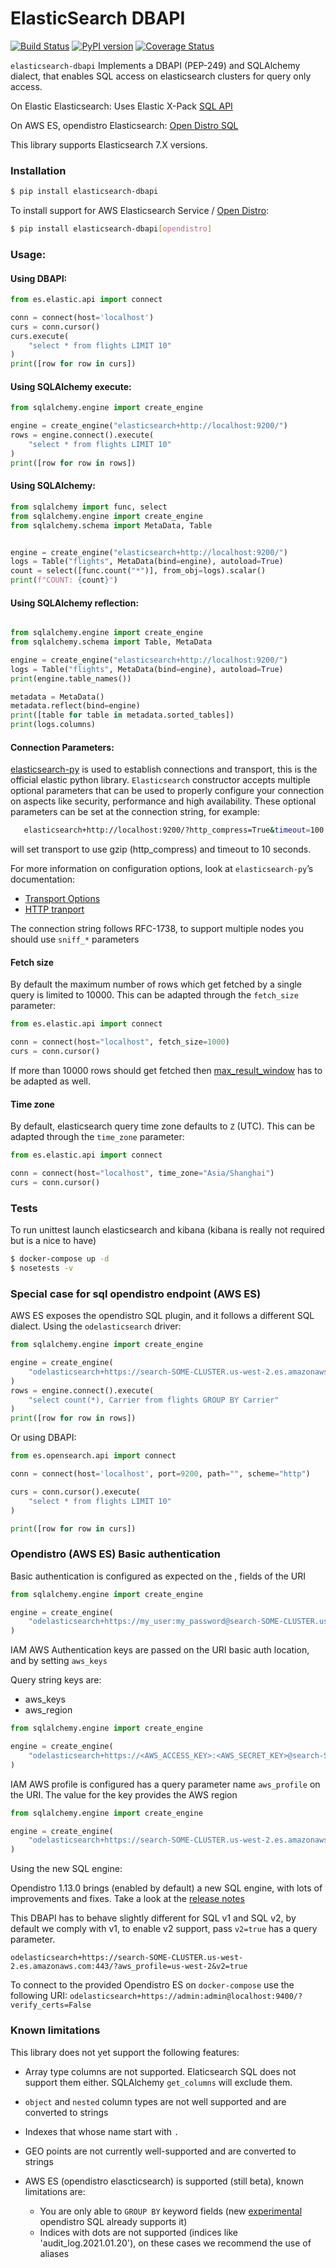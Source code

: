 # ElasticSearch DBAPI


[![Build Status](https://github.com/preset-io/elasticsearch-dbapi/workflows/Python/badge.svg)](https://github.com/preset-io/elasticsearch-dbapi/actions)
[![PyPI version](https://badge.fury.io/py/elasticsearch-dbapi.svg)](https://badge.fury.io/py/elasticsearch-dbapi)
[![Coverage Status](https://codecov.io/github/preset-io/elasticsearch-dbapi/coverage.svg?branch=master)](https://codecov.io/github/preset-io/elasticsearch-dbapi)


`elasticsearch-dbapi` Implements a DBAPI (PEP-249) and SQLAlchemy dialect,
that enables SQL access on elasticsearch clusters for query only access.

On Elastic Elasticsearch:
Uses Elastic X-Pack [SQL API](https://www.elastic.co/guide/en/elasticsearch/reference/current/xpack-sql.html)

On AWS ES, opendistro Elasticsearch:
[Open Distro SQL](https://opendistro.github.io/for-elasticsearch-docs/docs/sql/)

This library supports Elasticsearch 7.X versions.

### Installation

```bash
$ pip install elasticsearch-dbapi
```

To install support for AWS Elasticsearch Service / [Open Distro](https://opendistro.github.io/for-elasticsearch/features/SQL%20Support.html):

```bash
$ pip install elasticsearch-dbapi[opendistro]
```

### Usage:

#### Using DBAPI:

```python
from es.elastic.api import connect

conn = connect(host='localhost')
curs = conn.cursor()
curs.execute(
    "select * from flights LIMIT 10"
)
print([row for row in curs])
```

#### Using SQLAlchemy execute:

```python
from sqlalchemy.engine import create_engine

engine = create_engine("elasticsearch+http://localhost:9200/")
rows = engine.connect().execute(
    "select * from flights LIMIT 10"
)
print([row for row in rows])
```

#### Using SQLAlchemy:

```python
from sqlalchemy import func, select
from sqlalchemy.engine import create_engine
from sqlalchemy.schema import MetaData, Table


engine = create_engine("elasticsearch+http://localhost:9200/")
logs = Table("flights", MetaData(bind=engine), autoload=True)
count = select([func.count("*")], from_obj=logs).scalar()
print(f"COUNT: {count}")
```

#### Using SQLAlchemy reflection:

```python

from sqlalchemy.engine import create_engine
from sqlalchemy.schema import Table, MetaData

engine = create_engine("elasticsearch+http://localhost:9200/")
logs = Table("flights", MetaData(bind=engine), autoload=True)
print(engine.table_names())

metadata = MetaData()
metadata.reflect(bind=engine)
print([table for table in metadata.sorted_tables])
print(logs.columns)
```

#### Connection Parameters:

[elasticsearch-py](https://elasticsearch-py.readthedocs.io/en/master/index.html)
is used to establish connections and transport, this is the official
elastic python library. `Elasticsearch` constructor accepts multiple optional parameters
that can be used to properly configure your connection on aspects like security, performance
and high availability. These optional parameters can be set at the connection string, for
example:

 ```bash
    elasticsearch+http://localhost:9200/?http_compress=True&timeout=100
```
will set transport to use gzip (http_compress) and timeout to 10 seconds.

For more information on configuration options, look at `elasticsearch-py`’s documentation:
- [Transport Options](https://elasticsearch-py.readthedocs.io/en/master/connection.html#transport)
- [HTTP tranport](https://elasticsearch-py.readthedocs.io/en/master/transports.html#urllib3httpconnection)

The connection string follows RFC-1738, to support multiple nodes you should use `sniff_*` parameters

#### Fetch size

By default the maximum number of rows which get fetched by a single query
is limited to 10000. This can be adapted through the `fetch_size`
parameter:

```python
from es.elastic.api import connect

conn = connect(host="localhost", fetch_size=1000)
curs = conn.cursor()
```

If more than 10000 rows should get fetched then
[max_result_window](https://www.elastic.co/guide/en/elasticsearch/reference/7.x/index-modules.html#dynamic-index-settings)
has to be adapted as well.

#### Time zone

By default, elasticsearch query time zone defaults to `Z` (UTC). This can be adapted through the `time_zone`
parameter:

```python
from es.elastic.api import connect

conn = connect(host="localhost", time_zone="Asia/Shanghai")
curs = conn.cursor()
```

### Tests

To run unittest launch elasticsearch and kibana (kibana is really not required but is a nice to have)

```bash
$ docker-compose up -d
$ nosetests -v
```

### Special case for sql opendistro endpoint (AWS ES)

AWS ES exposes the opendistro SQL plugin, and it follows a different SQL dialect.
Using the `odelasticsearch` driver:

```python
from sqlalchemy.engine import create_engine

engine = create_engine(
    "odelasticsearch+https://search-SOME-CLUSTER.us-west-2.es.amazonaws.com:443/"
)
rows = engine.connect().execute(
    "select count(*), Carrier from flights GROUP BY Carrier"
)
print([row for row in rows])
```

Or using DBAPI:

```python
from es.opensearch.api import connect

conn = connect(host='localhost', port=9200, path="", scheme="http")

curs = conn.cursor().execute(
    "select * from flights LIMIT 10"
)

print([row for row in curs])
```

### Opendistro (AWS ES) Basic authentication

Basic authentication is configured as expected on the <username>,<password> fields of the URI

```python
from sqlalchemy.engine import create_engine

engine = create_engine(
    "odelasticsearch+https://my_user:my_password@search-SOME-CLUSTER.us-west-2.es.amazonaws.com:443/"
)
```

IAM AWS Authentication keys are passed on the URI basic auth location, and by setting `aws_keys`

Query string keys are:

- aws_keys
- aws_region

```python
from sqlalchemy.engine import create_engine

engine = create_engine(
    "odelasticsearch+https://<AWS_ACCESS_KEY>:<AWS_SECRET_KEY>@search-SOME-CLUSTER.us-west-2.es.amazonaws.com:443/?aws_keys=1&&aws_region=<AWS_REGION>"
)
```

IAM AWS profile is configured has a query parameter name `aws_profile` on the URI. The value for the key provides the AWS region

```python
from sqlalchemy.engine import create_engine

engine = create_engine(
    "odelasticsearch+https://search-SOME-CLUSTER.us-west-2.es.amazonaws.com:443/?aws_profile=us-west-2"
)
```

Using the new SQL engine:

Opendistro 1.13.0 brings (enabled by default) a new SQL engine, with lots of improvements and fixes.
Take a look at the [release notes](https://github.com/opendistro-for-elasticsearch/sql/blob/develop/docs/dev/NewSQLEngine.md)

This DBAPI has to behave slightly different for SQL v1 and SQL v2, by default we comply with v1,
to enable v2 support, pass `v2=true` has a query parameter.

```
odelasticsearch+https://search-SOME-CLUSTER.us-west-2.es.amazonaws.com:443/?aws_profile=us-west-2&v2=true
```

To connect to the provided Opendistro ES on `docker-compose` use the following URI:
`odelasticsearch+https://admin:admin@localhost:9400/?verify_certs=False`

### Known limitations

This library does not yet support the following features:

- Array type columns are not supported. Elaticsearch SQL does not support them either.
SQLAlchemy `get_columns` will exclude them.
- `object` and `nested` column types are not well supported and are converted to strings
- Indexes that whose name start with `.`
- GEO points are not currently well-supported and are converted to strings

- AWS ES (opendistro elascticsearch) is supported (still beta), known limitations are:
  * You are only able to `GROUP BY` keyword fields (new [experimental](https://github.com/opendistro-for-elasticsearch/sql#experimental)
 opendistro SQL already supports it)
  * Indices with dots are not supported (indices like 'audit_log.2021.01.20'),
  on these cases we recommend the use of aliases
